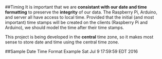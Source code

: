 ##Timing
It is important that we are **consistant with our date and time formatting** to preserve the **integrity** of our data. The Raspberry Pi, Arduino, and server all have access to local time. Provided that the initial (and most important) time stamps will be created on the clients (Raspberry Pi and Arduino), we should model the time after their time stamps.

This project is being developed in the **central** time zone, so it makes most sense to store date and time using the central time zone.

##Sample Date Time Format Example
Sat Jul 9 17:59:59 EDT 2016
